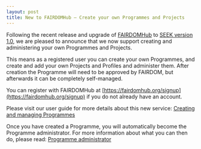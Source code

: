 ```yaml
---
layout: post
title: New to FAIRDOMHub – Create your own Programmes and Projects
---
```


Following the recent release and upgrade of [FAIRDOMHub](https://fairdomhub.org/) to [SEEK version 1.0](/news/2015-12-17-seek-1-0-released/), 
we are pleased to announce that we now support creating and administering your own Programmes and Projects.

This means as a registered user you can create your own Programmes, and create and add your own Projects and Profiles and administer them. 
After creation the Programme will need to be approved by FAIRDOM, but afterwards it can be completely self-managed.

You can register with FAIRDOMHub at [https://fairdomhub.org/signup](https://fairdomhub.org/signup) if you do not already have an account.

Please visit our user guide for more details about this new service: [Creating and managing Programmes](http://docs.seek4science.org/help/user-guide/programme-creation-and-management.html)

Once you have created a Programme, you will automatically become the Programme administrator. For more information about what you can then do, please read: [Programme administrator](http://docs.seek4science.org/help/user-guide/roles.html#programme-administrator)

